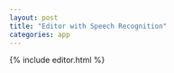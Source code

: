 ```yaml
---
layout: post
title: "Editor with Speech Recognition"
categories: app
---
```


{% include editor.html %}
